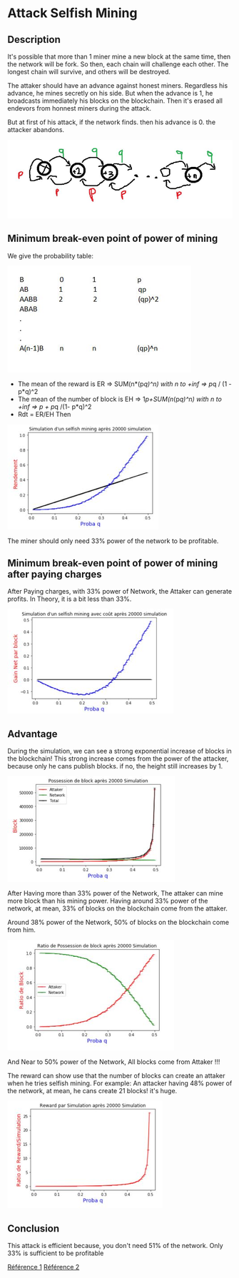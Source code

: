 # Attack Selfish Mining

## Description
It's possible that more than 1 miner mine a new block at the same time, then the network will be fork. So then, each chain will challenge each other. The longest chain will survive, and others will be destroyed.

The attaker should have an advance against honest miners. Regardless his advance, he mines secretly on his side. But when the advance is 1, he broadcasts immediately his blocks on the blockchain. Then it's erased all endevors from honnest miners during the attack.

But at first of his attack, if the network finds. then his advance is 0. the attacker abandons.

![intro](https://github.com/redek-zelton/Cryptofinance/blob/main/Attack%20Selfish%20Mining/Intro.JPG)

## Minimum break-even point of power of mining
We give the probability table:

![Intro2](https://github.com/redek-zelton/Cryptofinance/blob/main/Attack%20Selfish%20Mining/Intro2.JPG)

* The mean of the reward is ER => SUM(n*(p*q)^n) with n to +inf      =>      p*q / (1 - p*q)^2
* The mean of the number of block is EH => 1*p+SUM(n*(p*q)^n) with n to +inf    => p + p*q /(1- p*q)^2
* Rdt = ER/EH Then

![Sim](https://github.com/redek-zelton/Cryptofinance/blob/main/Attack%20Selfish%20Mining/Sim.JPG)

The miner should only need 33% power of the network to be profitable.

## Minimum break-even point of power of mining after paying charges
After Paying charges, with 33% power of Network, the Attaker can generate profits. In Theory, it is a bit less than 33%.

![Sim_p](https://github.com/redek-zelton/Cryptofinance/blob/main/Attack%20Selfish%20Mining/sim_p.JPG)

## Advantage
During the simulation, we can see a strong exponential increase of blocks in the blockchain! This strong increase comes from the power of the attacker, because only he cans publish blocks. if no, the height still increases by 1.

![adv_b](https://github.com/redek-zelton/Cryptofinance/blob/main/Attack%20Selfish%20Mining/adv_b.JPG)

After Having more than 33% power of the Network, The attaker can mine more block than his mining power. Having around 33% power of the network, at mean, 33% of blocks on the blockchain come from the attaker.

Around 38% power of the Network, 50% of blocks on the blockchain come from him.

![adv_r](https://github.com/redek-zelton/Cryptofinance/blob/main/Attack%20Selfish%20Mining/adv_r.JPG)

And Near to 50% power of the Network, All blocks come from Attaker !!!

The reward can show use that the number of blocks can create an attaker when he tries selfish mining. For example: An attacker having 48% power of the network, at mean, he cans create 21 blocks! it's huge.

![adv_w](https://github.com/redek-zelton/Cryptofinance/blob/main/Attack%20Selfish%20Mining/adv_w.JPG)


## Conclusion
This attack is efficient because, you don't need 51% of the network. Only 33% is sufficient to be profitable







[Référence 1](https://hal.archives-ouvertes.fr/hal-01794067/document)
[Référence 2](https://arxiv.org/pdf/1311.0243.pdf%7C)

